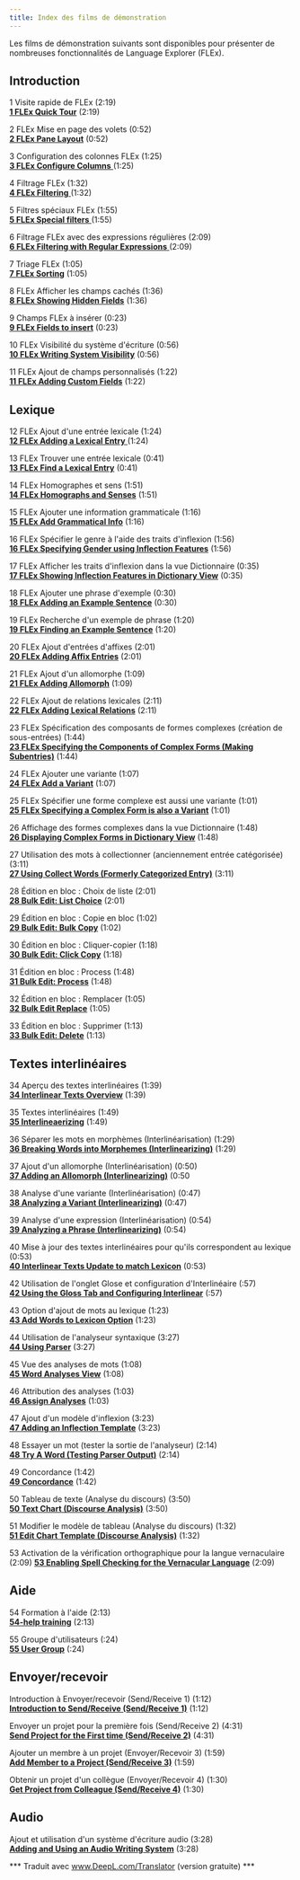 ```yaml
---
title: Index des films de démonstration
---
```

Les films de démonstration suivants sont disponibles pour présenter de nombreuses fonctionnalités de Language Explorer (FLEx).

## Introduction
1 Visite rapide de FLEx (2:19)  
[**1 FLEx Quick Tour**](https://vimeo.com/showcase/3123523/video/111419885) (2:19)

2 FLEx Mise en page des volets (0:52)  
[**2 FLEx Pane Layout**](https://vimeo.com/showcase/3123523/video/111419886) (0:52)

3 Configuration des colonnes FLEx (1:25)  
[**3 FLEx Configure Columns** ](https://vimeo.com/showcase/3123523/video/111419888)(1:25)

4 Filtrage FLEx (1:32)  
[**4 FLEx Filtering** ](https://vimeo.com/showcase/3123523/video/111419890)(1:32)

5 Filtres spéciaux FLEx (1:55)  
[**5 FLEx Special filters** ](https://vimeo.com/showcase/3123523/video/111419891)(1:55)

6 Filtrage FLEx avec des expressions régulières (2:09)  
[**6 FLEx Filtering with Regular Expressions** ](https://vimeo.com/showcase/3123523/video/111421267)(2:09)

7 Triage FLEx (1:05)  
[**7 FLEx Sorting**](https://vimeo.com/showcase/3123523/video/111421269) (1:05)

8 FLEx Afficher les champs cachés (1:36)  
[**8 FLEx Showing Hidden Fields**](https://vimeo.com/showcase/3123523/video/111421271) (1:36)

9 Champs FLEx à insérer (0:23)  
[**9 FLEx Fields to insert**](https://vimeo.com/showcase/3123523/video/111421272) (0:23)

10 FLEx Visibilité du système d'écriture (0:56)  
[**10 FLEx Writing System Visibility**](https://vimeo.com/showcase/3123523/video/111421275) (0:56)

11 FLEx Ajout de champs personnalisés (1:22)  
[**11 FLEx Adding Custom Fields**](https://vimeo.com/showcase/3123523/video/111522255) (1:22)

## Lexique

12 FLEx Ajout d'une entrée lexicale (1:24)  
[**12 FLEx Adding a Lexical Entry** ](https://vimeo.com/showcase/3123523/video/111522254)(1:24)

13 FLEx Trouver une entrée lexicale (0:41)  
[**13 FLEx Find a Lexical Entry**](https://vimeo.com/showcase/3123523/video/111522253) (0:41)

14 FLEx Homographes et sens (1:51)  
[**14 FLEx Homographs and Senses**](https://vimeo.com/showcase/3123523/video/111522256) (1:51)

15 FLEx Ajouter une information grammaticale (1:16)  
[**15 FLEx Add Grammatical Info**](https://vimeo.com/showcase/3123523/video/116262072) (1:16)

16 FLEx Spécifier le genre à l'aide des traits d'inflexion (1:56)  
[**16 FLEx Specifying Gender using Inflection Features**](https://vimeo.com/showcase/3123523/video/116262073) (1:56)

17 FLEx Afficher les traits d'inflexion dans la vue Dictionnaire (0:35)  
[**17 FLEx Showing Inflection Features in Dictionary View**](https://vimeo.com/showcase/3123523/video/116262074) (0:35)

18 FLEx Ajouter une phrase d'exemple (0:30)  
[**18 FLEx Adding an Example Sentence**](https://vimeo.com/showcase/3123523/video/116262081) (0:30)

19 FLEx Recherche d'un exemple de phrase (1:20)  
[**19 FLEx Finding an Example Sentence**](https://vimeo.com/showcase/3123523/video/116262082) (1:20)

20 FLEx Ajout d'entrées d'affixes (2:01)  
[**20 FLEx Adding Affix Entries**](https://vimeo.com/showcase/3123523/video/116264098) (2:01)

21 FLEx Ajout d'un allomorphe (1:09)  
[**21 FLEx Adding Allomorph**](https://vimeo.com/showcase/3123523/video/116264100) (1:09)

22 FLEx Ajout de relations lexicales (2:11)  
[**22 FLEx Adding Lexical Relations**](https://vimeo.com/showcase/3123523/video/116264101) (2:11)

23 FLEx Spécification des composants de formes complexes (création de sous-entrées) (1:44)  
[**23 FLEx Specifying the Components of Complex Forms (Making Subentries)**](https://vimeo.com/showcase/3123523/video/116264102) (1:44)

24 FLEx Ajouter une variante (1:07)  
[**24 FLEx Add a Variant**](https://vimeo.com/showcase/3123523/video/116264104) (1:07)

25 FLEx Spécifier une forme complexe est aussi une variante (1:01)  
[**25 FLEx Specifying a Complex Form is also a Variant**](https://vimeo.com/showcase/3123523/video/116266119) (1:01)

26 Affichage des formes complexes dans la vue Dictionnaire (1:48)  
[**26 Displaying Complex Forms in Dictionary View**](https://vimeo.com/showcase/3123523/video/118855078) (1:48)

27 Utilisation des mots à collectionner (anciennement entrée catégorisée) (3:11)  
[**27 Using Collect Words (Formerly Categorized Entry)**](https://vimeo.com/showcase/3123523/video/116266123) (3:11)

28 Édition en bloc : Choix de liste (2:01)  
[**28 Bulk Edit: List Choice**](https://vimeo.com/showcase/3123523/video/116266128) (2:01)

29 Édition en bloc : Copie en bloc (1:02)  
[**29 Bulk Edit: Bulk Copy**](https://vimeo.com/showcase/3123523/video/116266132) (1:02)

30 Édition en bloc : Cliquer-copier (1:18)  
[**30 Bulk Edit: Click Copy**](https://vimeo.com/showcase/3123523/video/116326033) (1:18)

31 Édition en bloc : Process (1:48)  
[**31 Bulk Edit: Process**](https://vimeo.com/showcase/3123523/video/116326034) (1:48)

32 Édition en bloc : Remplacer (1:05)  
[**32 Bulk Edit Replace**](https://vimeo.com/showcase/3123523/video/191684691) (1:05)

33 Édition en bloc : Supprimer (1:13)  
[**33 Bulk Edit: Delete**](https://vimeo.com/showcase/3123523/video/116326036) (1:13)


## Textes interlinéaires

34 Aperçu des textes interlinéaires (1:39)  
[**34 Interlinear Texts Overview**](https://vimeo.com/showcase/3123523/video/116326037) (1:39)

35 Textes interlinéaires (1:49)  
[**35 Interlineaerizing**](https://vimeo.com/showcase/3123523/video/117592920) (1:49)

36 Séparer les mots en morphèmes (Interlinéarisation) (1:29)  
[**36 Breaking Words into Morphemes (Interlinearizing)**](https://vimeo.com/showcase/3123523/video/129897276) (1:29)

37 Ajout d'un allomorphe (Interlinéarisation) (0:50)  
[**37 Adding an Allomorph (Interlinearizing)**](https://vimeo.com/showcase/3123523/video/129897283) (0:50

38 Analyse d'une variante (Interlinéarisation) (0:47)  
[**38 Analyzing a Variant (Interlinearizing)**](https://vimeo.com/showcase/3123523/video/129897288) (0:47)

39 Analyse d'une expression (Interlinéarisation) (0:54)  
[**39 Analyzing a Phrase (Interlinearizing)**](https://vimeo.com/showcase/3123523/video/129897290) (0:54)

40 Mise à jour des textes interlinéaires pour qu'ils correspondent au lexique (0:53)  
[**40 Interlinear Texts Update to match Lexicon**](https://vimeo.com/showcase/3123523/video/129897292) (0:53)

42 Utilisation de l'onglet Glose et configuration d'Interlinéaire (:57)  
[**42 Using the Gloss Tab and Configuring Interlinear**](https://vimeo.com/showcase/3123523/video/191684692) (:57)

43 Option d'ajout de mots au lexique (1:23)  
[**43 Add Words to Lexicon Option**](https://vimeo.com/showcase/3123523/video/191684693) (1:23)

44 Utilisation de l'analyseur syntaxique (3:27)  
[**44 Using Parser**](https://vimeo.com/showcase/3123523/video/191684687) (3:27)

45 Vue des analyses de mots (1:08)  
[**45 Word Analyses View**](https://vimeo.com/showcase/3123523/video/191684686) (1:08)

46 Attribution des analyses (1:03)  
[**46 Assign Analyses**](https://vimeo.com/showcase/3123523/video/118855079) (1:03)

47 Ajout d'un modèle d'inflexion (3:23)  
[**47 Adding an Inflection Template**](https://vimeo.com/showcase/3123523/video/191684690) (3:23)

48 Essayer un mot (tester la sortie de l'analyseur) (2:14)  
[**48 Try A Word (Testing Parser Output)**](https://vimeo.com/showcase/3123523/video/191684689) (2:14)

49 Concordance (1:42)  
[**49 Concordance**](https://vimeo.com/showcase/3123523/video/191683746) (1:42)

50 Tableau de texte (Analyse du discours) (3:50)  
[**50 Text Chart (Discourse Analysis)**](https://vimeo.com/showcase/3123523/video/191684720) (3:50)

51 Modifier le modèle de tableau (Analyse du discours) (1:32)  
[**51 Edit Chart Template (Discourse Analysis)**](https://vimeo.com/showcase/3123523/video/191684719) (1:32)

53 Activation de la vérification orthographique pour la langue vernaculaire (2:09)
[**53 Enabling Spell Checking for the Vernacular Language**](https://vimeo.com/showcase/3123523/video/191684739) (2:09)

## Aide

54 Formation à l'aide (2:13)  
[**54-help training**](https://vimeo.com/showcase/3123523/video/191684737) (2:13)

55 Groupe d'utilisateurs (:24)  
[**55 User Group**](https://vimeo.com/showcase/3123523/video/191684738) (:24)

## Envoyer/recevoir

Introduction à Envoyer/recevoir (Send/Receive 1) (1:12)  
[**Introduction to Send/Receive (Send/Receive 1)**](https://vimeo.com/showcase/3123523/video/111737713) (1:12)

Envoyer un projet pour la première fois (Send/Receive 2) (4:31)  
[**Send Project for the First time (Send/Receive 2)**](https://vimeo.com/showcase/3123523/video/111737712) (4:31)

Ajouter un membre à un projet (Envoyer/Recevoir 3) (1:59)  
[**Add Member to a Project (Send/Receive 3)**](https://vimeo.com/showcase/3123523/video/111737711) (1:59)

Obtenir un projet d'un collègue (Envoyer/Recevoir 4) (1:30)  
[**Get Project from Colleague (Send/Receive 4)**](https://vimeo.com/showcase/3123523/video/111737710) (1:30)


## Audio
Ajout et utilisation d'un système d'écriture audio (3:28)  
[**Adding and Using an Audio Writing System**](https://vimeo.com/showcase/3123523/video/126138701) (3:28)

\*\*\* Traduit avec www.DeepL.com/Translator (version gratuite) \*\*\*
